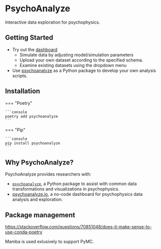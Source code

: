 # PsychoAnalyze

Interactive data exploration for psychophysics.

## Getting Started

- Try out the [dashboard](https://psychoanalyze.io)
    - Simulate data by adjusting model/simulation parameters
    - Upload your own dataset according to the specified schema.
    - Examine existing datasets using the dropdown menu
- Use [psychoanalyze](https://pypi.org/project/psychoanalyze/) as a Python package to develop your own analysis scripts.

## Installation

=== "Poetry"

    ```console
    poetry add psychoanalyze
    ```

=== "Pip"

    ```console
    pip install psychoanalyze
    ```

## Why PsychoAnalyze?

PsychoAnalyze provides researchers with:

 - [`psychoanalyze`](https://pypi.org/project/psychoanalyze/), a Python package to assist with common data transformations and visualizations in psychophysics.
 - [psychoanalyze.io](https://psychoanalyze.io), a no-code dashboard for psychophysics data analysis and exploration.


## Package management

https://stackoverflow.com/questions/70851048/does-it-make-sense-to-use-conda-poetry

Mamba is used exlusively to support PyMC.